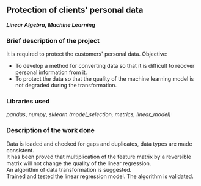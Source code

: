 ## Protection of clients' personal data
***Linear Algebra, Machine Learning***

### Brief description of the project
It is required to protect the customers' personal data.
Objective:
- To develop a method for converting data so that it is difficult to recover personal information from it.
- To protect the data so that the quality of the machine learning model is not degraded during the transformation.

### Libraries used
*pandas*, *numpy*, *sklearn.(model_selection, metrics, linear_model)*

### Description of the work done
Data is loaded and checked for gaps and duplicates, data types are made consistent.  
It has been proved that multiplication of the feature matrix by a reversible matrix will not change the quality of the linear regression.  
An algorithm of data transformation is suggested.  
Trained and tested the linear regression model. The algorithm is validated.